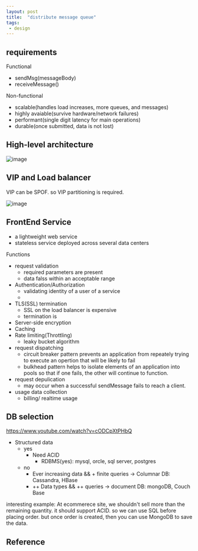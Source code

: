 ```yaml
---
layout: post
title:  "distribute message queue"
tags:
 - design
---
```



## requirements

Functional
- sendMsg(messageBody)
- receiveMessage()

Non-functional
- scalable(handles load increases, more queues, and messages)
- highly avaiable(survive hardware/network failures)
- performant(single digit latency for main operations)
- durable(once submitted, data is not lost)

## High-level architecture

![image](https://user-images.githubusercontent.com/900639/123561015-d2499c00-d75a-11eb-9c83-28613d939fe2.png)

## VIP and Load balancer
VIP can be SPOF. so VIP partitioning is required.

![image](https://user-images.githubusercontent.com/900639/123561052-1d63af00-d75b-11eb-8788-d3c35f2371e6.png)

## FrontEnd Service
- a lightweight web service
- stateless service deployed across several data centers

Functions
- request validation
  - required parameters are present
  - data falss within an acceptable range
- Authentication/Authorization
  - validating identity of a user of a service
  - 
- TLS(SSL) termination
  - SSL on the load balancer is expensive
  - termination is 
- Server-side encryption
- Caching
- Rate limiting(Throttling)
  - leaky bucket algorithm
- request dispatching
  - circuit breaker pattern prevents an application from repeately trying to execute an opertion that will be likely to fail
  - bulkhead pattern helps to isolate elements of an application into pools so that if one fails, the other will continue to function.
- request depulication
  - may occur when a successful sendMessage fails to reach a client.
- usage data collection
  - billing/ realtime usage






## DB selection
https://www.youtube.com/watch?v=cODCpXtPHbQ

- Structured data
  - yes
    - Need ACID
      - RDBMS(yes): mysql, orcle, sql server, postgres
  - no
    - Ever increasing data && + finite queries -> Columnar DB: Cassandra, HBase
    - ++ Data types && ++ queries -> document DB: mongoDB, Couch Base

interesting example: At ecommerece site, we shouldn't sell more than the remaining quantity. it should support ACID. so we can use SQL before placing order. but once order is created, then you can use MongoDB to save the data.

## Reference


